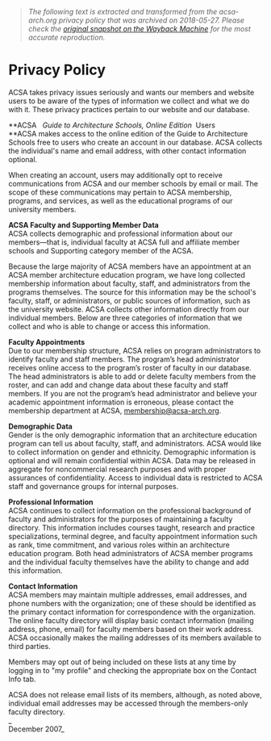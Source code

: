 > *The following text is extracted and transformed from the acsa-arch.org privacy policy that was archived on 2018-05-27. Please check the [original snapshot on the Wayback Machine](https://web.archive.org/web/20180527025505id_/http%3A//www.acsa-arch.org/privacy-policy) for the most accurate reproduction.*

# Privacy Policy

ACSA takes privacy issues seriously and wants our members and website users to be aware of the types of information we collect and what we do with it. These privacy practices pertain to our website and our database.

**ACSA   _Guide to Architecture Schools, Online Edition_  Users  
**ACSA makes access to the online edition of the Guide to Architecture Schools free to users who create an account in our database. ACSA collects the individual's name and email address, with other contact information optional. 

When creating an account, users may additionally opt to receive communications from ACSA and our member schools by email or mail. The scope of these communications may pertain to ACSA membership, programs, and services, as well as the educational programs of our university members. 

**ACSA Faculty and Supporting Member Data**  
ACSA collects demographic and professional information about our members—that is, individual faculty at ACSA full and affiliate member schools and Supporting category member of the ACSA. 

Because the large majority of ACSA members have an appointment at an ACSA member architecture education program, we have long collected membership information about faculty, staff, and administrators from the programs themselves. The source for this information may be the school's faculty, staff, or administrators, or public sources of information, such as the university website. ACSA collects other information directly from our individual members. Below are three categories of information that we collect and who is able to change or access this information.

**Faculty Appointments**  
Due to our membership structure, ACSA relies on program administrators to identify faculty and staff members. The program’s head administrator receives online access to the program’s roster of faculty in our database. The head administrators is able to add or delete faculty members from the roster, and can add and change data about these faculty and staff members. If you are not the program’s head administrator and believe your academic appointment information is erroneous, please contact the membership department at ACSA, membership@acsa-arch.org.

**Demographic Data**  
Gender is the only demographic information that an architecture education program can tell us about faculty, staff, and administrators. ACSA would like to collect information on gender and ethnicity. Demographic information is optional and will remain confidential within ACSA. Data may be released in aggregate for noncommercial research purposes and with proper assurances of confidentiality. Access to individual data is restricted to ACSA staff and governance groups for internal purposes. 

**Professional Information**  
ACSA continues to collect information on the professional background of faculty and administrators for the purposes of maintaining a faculty directory. This information includes courses taught, research and practice specializations, terminal degree, and faculty appointment information such as rank, time commitment, and various roles within an architecture education program. Both head administrators of ACSA member programs and the individual faculty themselves have the ability to change and add this information.

**Contact Information**  
ACSA members may maintain multiple addresses, email addresses, and phone numbers with the organization; one of these should be identified as the primary contact information for correspondence with the organization. The online faculty directory will display basic contact information (mailing address, phone, email) for faculty members based on their work address.   
ACSA occasionally makes the mailing addresses of its members available to third parties. 

Members may opt out of being included on these lists at any time by logging in to "my profile" and checking the appropriate box on the Contact Info tab. 

ACSA does not release email lists of its members, although, as noted above, individual email addresses may be accessed through the members-only faculty directory.   
_  
December 2007_
